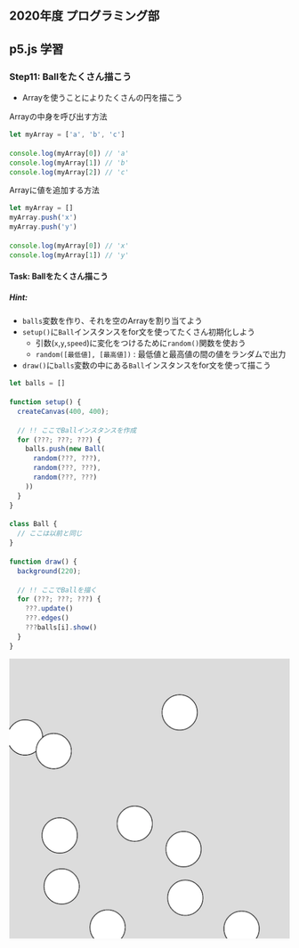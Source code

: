 ## 2020年度 プログラミング部

## p5.js 学習

### Step11: Ballをたくさん描こう

* Arrayを使うことによりたくさんの円を描こう

Arrayの中身を呼び出す方法

```js
let myArray = ['a', 'b', 'c']

console.log(myArray[0]) // 'a'
console.log(myArray[1]) // 'b'
console.log(myArray[2]) // 'c'
```



Arrayに値を追加する方法

```js
let myArray = []
myArray.push('x')
myArray.push('y')

console.log(myArray[0]) // 'x'
console.log(myArray[1]) // 'y'
```



#### Task: Ballをたくさん描こう

##### Hint: 


* `balls`変数を作り、それを空のArrayを割り当てよう
* `setup()`に`Ball`インスタンスをfor文を使ってたくさん初期化しよう
  * 引数(`x`,`y`,`speed`)に変化をつけるために`random()`関数を使おう
  * `random([最低値], [最高値])`  : 最低値と最高値の間の値をランダムで出力
* `draw()`に`balls`変数の中にある`Ball`インスタンスをfor文を使って描こう



```js
let balls = []

function setup() {
  createCanvas(400, 400);

  // !! ここでBallインスタンスを作成
  for (???; ???; ???) {
    balls.push(new Ball(
      random(???, ???),
      random(???, ???),
      random(???, ???)
    ))
  }
}

class Ball {
  // ここは以前と同じ
}

function draw() {
  background(220);

  // !! ここでBallを描く
  for (???; ???; ???) {
    ???.update()
    ???.edges()
    ???balls[i].show()
  }
}
```

![step8-2](pics/step11.png)

